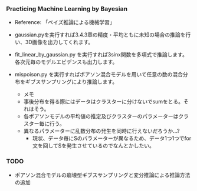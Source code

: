 ### Practicing Machine Learning by Bayesian

- Reference: 「ベイズ推論による機械学習」

- gaussian.pyを実行すれば3.4.3章の精度・平均ともに未知の場合の推論を行い、3D画像を出力してくれます。
- fit_linear_by_gaussian.py を実行すれば3sinx関数を多項式で推論します。各次元毎のモデルエビデンスも出力します。
- mispoison.py を実行すればポアソン混合モデルを用いて任意の数の混合分布をギブスサンプリングにより推論します。
  - メモ
  - 事後分布を得る際にはデータはクラスターに分けないでsumをとる。それはそう。
  - 各ポアソンモデルの平均値の推定及びクラスターのパラメーターはクラスター毎に行う。
  - 異なるパラメーターに乱数分布の発生を同時に行えないだろうか...?
    - 現状、データ毎にSのパラメーターが異なるため、データ1つ1つでfor文を回してSを発生させているのでなんとかしたい。

### TODO
- ポアソン混合モデルの崩壊型ギブスサンプリングと変分推論による推論方法の追加
